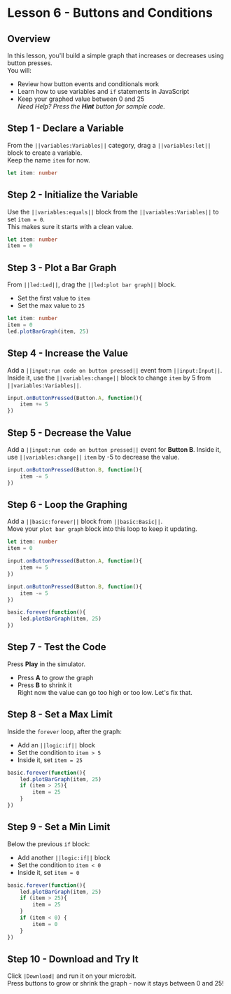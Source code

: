 # Lesson 6 - Buttons and Conditions

## Overview 
In this lesson, you'll build a simple graph that increases or 
decreases using button presses.  
You will: 
* Review how button events and conditionals work
* Learn how to use variables and `if` statements in JavaScript 
* Keep your graphed value between 0 and 25  
*Need Help? Press the __Hint__ button for sample code.*

## Step 1 - Declare a Variable 
From the ``||variables:Variables||`` category, drag a ``||variables:let||`` 
block to create a variable.  
Keep the name `item` for now.
```typescript 
let item: number
```

## Step 2 - Initialize the Variable 
Use the ``||variables:equals||`` block from the ``||variables:Variables||`` 
to set `item = 0`.  
This makes sure it starts with a clean value.
```typescript 
let item: number
item = 0
```

## Step 3 - Plot a Bar Graph 
From ``||led:Led||``, drag the ``||led:plot bar graph||`` block. 
* Set the first value to `item` 
* Set the max value to `25` 
```typescript 
let item: number
item = 0
led.plotBarGraph(item, 25)
```

## Step 4 - Increase the Value 
Add a ``||input:run code on button pressed||`` event from ``||input:Input||``.
Inside it, use the ``||variables:change||`` block to change `item` by 5 
from ``||variables:Variables||``. 
```typescript 
input.onButtonPressed(Button.A, function(){
    item += 5
})
```

## Step 5 - Decrease the Value 
Add a ``||input:run code on button pressed||`` event for **Button B**.
Inside it, use ``||variables:change||`` `item` by -5 to decrease the value.
```typescript 
input.onButtonPressed(Button.B, function(){
    item -= 5
})
```

## Step 6 - Loop the Graphing
Add a ``||basic:forever||`` block from ``||basic:Basic||``.  
Move your `plot bar graph` block into this loop to keep it updating.
```typescript 
let item: number
item = 0

input.onButtonPressed(Button.A, function(){
    item += 5
})

input.onButtonPressed(Button.B, function(){
    item -= 5
})

basic.forever(function(){
    led.plotBarGraph(item, 25)
})
```

## Step 7 - Test the Code 
Press **Play** in the simulator.
* Press **A** to grow the graph 
* Press **B** to shrink it  
Right now the value can go too high or too low. Let's fix that.

## Step 8 - Set a Max Limit 
Inside the `forever` loop, after the graph: 
* Add an ``||logic:if||`` block
* Set the condition to `item > 5` 
* Inside it, set `item = 25`
```typescript 
basic.forever(function(){
    led.plotBarGraph(item, 25)
    if (item > 25){
        item = 25
    }
})
```

## Step 9 - Set a Min Limit 
Below the previous `if` block:
* Add another ``||logic:if||`` block 
* Set the condition to `item < 0` 
* Inside it, set `item = 0` 
```typescript 
basic.forever(function(){
    led.plotBarGraph(item, 25)
    if (item > 25){
        item = 25
    }
    if (item < 0) {
        item = 0
    }
})
```

## Step 10 - Download and Try It 
Click ``|Download|`` and run it on your micro:bit.  
Press buttons to grow or shrink the graph - now it stays 
between 0 and 25!
